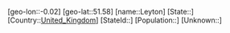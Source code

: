 ﻿---
location: [51.58,-0.02]
type: City
tags:
- geo/City


SpocWebEntityId: 31972
isDeleted: false
confidential: public

---
[geo-lon::-0.02]
[geo-lat::51.58]
[name::Leyton]
[State::]
[Country::[United_Kingdom](geo/Continent/Europe/United_Kingdom.md)]
[StateId::]
[Population::]
[Unknown::]

